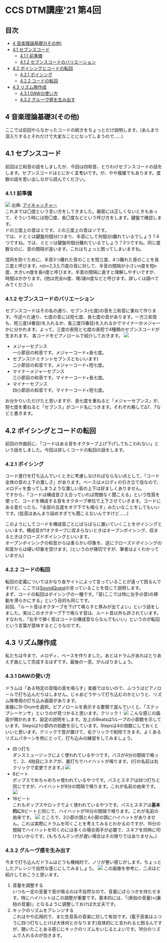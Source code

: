 <!-- omit in toc -->
# CCS DTM講座'21 第4回
<!-- omit in toc -->
## 目次
- [4 音楽理論基礎3(その他)](#4-音楽理論基礎3その他)
- [4.1 セブンスコード](#41-セブンスコード)
	- [4.1.1 前準備](#411-前準備)
	- [4.1.2 セブンスコードのバリエーション](#412-セブンスコードのバリエーション)
- [4.2 ボイシングとコードの転回](#42-ボイシングとコードの転回)
	- [4.2.1 ボイシング](#421-ボイシング)
	- [4.2.2 コードの転回](#422-コードの転回)
- [4.3 リズム隊作成](#43-リズム隊作成)
	- [4.3.1 DAWの使い方](#431-dawの使い方)
	- [4.3.2 グルーヴ感を生み出す](#432-グルーヴ感を生み出す)

## 4 音楽理論基礎3(その他)
ここでは前回やらなかったコードの続きをちょっとだけ説明します。(あんまり深入りするとそれだけで大変なことになってしまうので……)
## 4.1 セブンスコード
前回は三和音の話をしましたが、今回は四和音、とりわけセブンスコードの話をします。セブンスコードはとにかく**エモい**です。が、やや複雑でもあります。度数の話を思い出しながら読んでください。

### 4.1.1 前準備  
![](./images/dtm009.png)
出典: [アイキャッチャー](https://ai-catcher.com/)  
これまでは〇度という言い方をしてきました。厳密には正しくないときもあって、そういう時には短〇度、長〇度などという呼び方をします。鍵盤で確認します。  
ドの三度上の音はミです。ミの三度上の音はソです。  
では、ドとミは鍵盤何個分(つまり、半音にして何個分)離れているでしょう？4つですね。では、ミとソは鍵盤何個分離れているでしょう？3つですね。同じ度数なのに、音の間隔が違います。これはちょっと困ってしまいますね。

混同を防ぐために、半音3つ離れた音のことを短三度、4つ離れた音のことを長三度と呼びます。n(n=2,3,5,7)度の音に対して、半音の間隔が小さいn度を短n度、大きいn度を長n度と呼びます。半音の間隔に直すと理解しやすいですが、時間はかかります。(他は完全m度、増/減m度などと呼びます。詳しくは調べてみてください)

### 4.1.2 セブンスコードのバリエーション
セブンスコードはその名の通り、セブンス(七度)の音を三和音に重ねて作ります。今述べた通り、七度の音には短七度、長七度の音があります。一方三和音も、短三度(4番目)を入れるか、長三度(5番目)を入れるかでマイナーかメジャーかに分かれます。よって、三度の長短と七度の長短で4種類のセブンスコードが生まれます。
各コードをピアノロールで紹介しておきます。
![](./images/dtm012.png)
* メジャーセブンス  
一小節目の和音です。メジャーコード+長七度。
* セブンス(ドミナントセブンスともいいます)  
二小節目の和音です。メジャーコード+短七度。
* マイナーメジャーセブンス  
三小節目の和音です。マイナーコード+長七度。  
* マイナーセブンス  
四小節目の和音です。マイナーコード+短七度。

お分かりいただけたと思いますが、長七度を重ねると「メジャーセブンス」が、短七度を重ねると「セブンス」がコード名につきます。それぞれ略してΔ7、7などと書きます。

## 4.2 ボイシングとコードの転回
前回の作曲前に、「コードはある音をオクターブ上げ下げしてもこわれない」という話をしました。今回は詳しくコードの転回の話をします。

### 4.2.1 ボイシング
コード進行を打ち込んでいくときに考慮しなければならない点として、「コード全体の音の上下の激しさ」があります。ベースはメロディの引き立て役なので、メロディを食ってしまうような激しい音の上下は好ましくありません。  
ですから、「コードは構成音さえ合っていれば問題なく聞こえる」という性質を使って、コードを構成する音をオクターブ単位で上下させていきます。コードにある音だったら、「全部の五度をオク下でも鳴らす」みたいなことをしてもいいです。(低音はあんまり詰めすぎても聞こえないんですけど……)

このようにしてコードを構成音ごとにばらばらに置いていくことをボイシングといいます。構成音が1オクターブに収まらないときはオープンボイシング、収まるときはクローズドボイシングといいます。  
オープンボイシングの和音からは柔らかい印象を、逆にクローズドボイシングの和音からは硬い印象を受けます。(というのが痛切ですが、筆者はよくわかっていません)

### 4.2.2 コードの転回
転回の定義についてはかなり各サイトによって言っていることが違って困るんですけど、ここでは[SoundQuest](https://soundquest.jp/quest/chord/chord-mv3/slash-chord-1/)の言っていることを信じて説明します。  
まず、コードの転回はボイシングの一種です。「音(ここでは特に左手の音)の移動を滑らかにする」という目的も同じです。  
前回、「ルート音はオクターブを下げて鳴らすと厚みが出てよい」という話をしました。実はこのオクターブ下で鳴らす音は、ルート音以外も許されています。すなわち、「左手で弾く音はコードの構成音ならなんでもいい」というのが転回という言葉が意味するところなのです。

## 4.3 リズム隊作成
私たちは今まで、メロディ、ベースを作りました。あとはドラムがあればとりあえず曲として完成するはずです。最後の一息、がんばりましょう。

### 4.3.1 DAWの使い方
ドラムは「ある特定の音階の音を鳴らす」楽器ではないので、ふつうはピアノロールで打ち込んだりはしません。じゃあどうやって打ち込むのかというと、リズム隊専用の打ち込み画面があります。  
楽器にSI-Drumを選択。ピアノロールを表示する要領で選んでいくと、「ステップシーケンサ」というのが見つかると思います。クリック！
![](./images/dtm013.png)
こんな感じの画面が開かれます。設定の説明をします。左上のBeatsは1ループの小節数を示しています。Stepsは1小節内の拍数を示しています。Stepsは4の倍数にしておくといいと思います。クリックで音が置けて、右クリックで削除できます。よくあるリズムパターンを例にとって、打ち込みの練習をしてみましょう。

* 四つ打ち  
ダンスミュージックによく使われているやつです。バスが4分の間隔で鳴って、2、4拍目にスネアが、裏打ちでハイハットが鳴ります。(行の名前は右クリックで変更できます。)
![](./images/dtm014.png)
* 8ビート  
ポップスでめちゃめちゃ使われているやつです。バスとスネアは四つ打ちと同じですが、ハイハットが8分の間隔で鳴ります。これが名前の由来です。
![](./images/dtm015.png)
* 16ビート  
これもポップスやロックでよく使われているやつです。バスとスネアは**基本的に**8ビートと同じで、ハイハットが16分の間隔で鳴ります。これが名前の由来です。
![](./images/dtm016.png)
ところで、2小節の頭と4小節の頭にハイハットがありません。これは実際にドラムを叩くことを考えてみるとわかるのですが、16分の間隔でハイハットを叩くのには多くの場合両手が必要で、スネアを同時に叩けないからです。(もちろんテンポが遅い場合はその限りではありません。)

### 4.3.2 グルーヴ感を生み出す
今まで打ち込んだドラムはどうも機械的で、ノリが悪い感じがします。ちょっとしたアレンジで自然な感じにしてみましょう。
![](./images/dtm017.png)
この画像を参考に、二点ほど紹介しておこうと思います。  
1. 音量を調整する  
いつも一定の音量で音が鳴るのは不自然なので、音量にばらつきを持たせます。特にハイハットはこの調整が重要です。基本的には、「(表拍の音量)>(裏拍の音量)」となるように調整しておけば大丈夫です。
1.  キックのリズムをアレンジする  
これはやや応用的で、また生音系の音楽に対して有効です。(電子音楽はふつうに四つ打ちしとけば大体何とかなります)具体的にと言われると困るんですが、聴いたことある感じにキックのリズムをいじるとよいです。16分のリズムで入れるのが効きます。